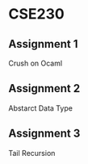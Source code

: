 # CSE230
## Assignment 1
Crush on Ocaml
## Assignment 2
Abstarct Data Type
## Assignment 3 
Tail Recursion
